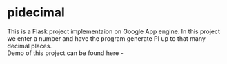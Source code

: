 # pidecimal
This is a Flask project implementaion on Google App engine. In this project we enter a number and have the program generate PI up to that many decimal places.
<br>Demo of this project can be found here - <a href="pidecimal.ankitsahay.com"></br>
